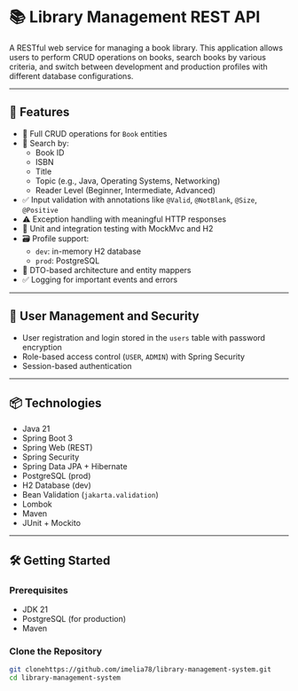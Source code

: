 # 📚 Library Management  REST API

A RESTful web service for managing a book library. This application allows users to perform CRUD operations on books, search books by various criteria, and switch between development and production profiles with different database configurations.

---

## 🚀 Features

- 🔧 Full CRUD operations for `Book` entities
- 📖 Search by:
  - Book ID
  - ISBN
  - Title
  - Topic (e.g., Java, Operating Systems, Networking)
  - Reader Level (Beginner, Intermediate, Advanced)
- ✅ Input validation with annotations like `@Valid`, `@NotBlank`, `@Size`, `@Positive`
- ⚠️ Exception handling with meaningful HTTP responses
- 🧪 Unit and integration testing with MockMvc and H2
- 🗃️ Profile support:
  - `dev`: in-memory H2 database
  - `prod`: PostgreSQL
- 🧩 DTO-based architecture and entity mappers
- ✅ Logging for important events and errors

---

## 🔐 User Management and Security

- User registration and login stored in the `users` table with password encryption  
- Role-based access control (`USER`, `ADMIN`) with Spring Security
- Session-based authentication 

---
## 📦 Technologies

- Java 21
- Spring Boot 3
- Spring Web (REST)
- Spring Security
- Spring Data JPA + Hibernate
- PostgreSQL (prod)
- H2 Database (dev)
- Bean Validation (`jakarta.validation`)
- Lombok
- Maven
- JUnit + Mockito

---

## 🛠️ Getting Started

### Prerequisites

- JDK 21
- PostgreSQL (for production)
- Maven 

### Clone the Repository

```bash
git clonehttps://github.com/imelia78/library-management-system.git
cd library-management-system
